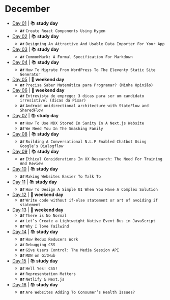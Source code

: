 # December

- [Day 01](12-01-2020.md) | :books: **study day**
  - **ar** `Create React Components Using Hygen`
- [Day 02](12-02-2020.md) | :books: **study day**
  - **ar** `Designing An Attractive And Usable Data Importer For Your App`
- [Day 03](12-03-2020.md) | :books: **study day**
  - **ar** `CommonMark: A Formal Specification For Markdown`
- [Day 04](12-04-2020.md) | :books: **study day**
  - **ar** `How To Migrate From WordPress To The Eleventy Static Site Generator`
- [Day 05](12-05-2020.md) | :sunrise_over_mountains: **weekend day**
  - **ar** `Precisa Saber Matemática para Programar? (Minha Opinião)`
- [Day 06](12-06-2020.md) | :sunrise_over_mountains: **weekend day**
  - **ar** `Entrevista de emprego: 3 dicas para ser um candidato irresistível (dicas da Pixar)`
  - **ar** `Android unidirectional architecture with StateFlow and SharedFlow`
- [Day 07](12-07-2020.md) | :books: **study day**
  - **ar** `How To Use MDX Stored In Sanity In A Next.js Website`
  - **ar** `We Need You In The Smashing Family`
- [Day 08](12-08-2020.md) | :books: **study day**
  - **ar** `Building A Conversational N.L.P Enabled Chatbot Using Google’s Dialogflow`
- [Day 09](12-09-2020.md) | :books: **study day**
  - **ar** `Ethical Considerations In UX Research: The Need For Training And Review`
- [Day 10](12-10-2020.md) | :books: **study day**
  - **ar** `Making Websites Easier To Talk To`
- [Day 11](12-11-2020.md) | :books: **study day**
  - **ar** `How To Design A Simple UI When You Have A Complex Solution`
- [Day 12](12-12-2020.md) | :sunrise_over_mountains: **weekend day**
  - **ar** `Write code without if-else statement or art of avoiding if statement`
- [Day 13](12-13-2020.md) | :sunrise_over_mountains: **weekend day**
  - **ar** `There is No Normal`
  - **ar** `Let’s Create a Lightweight Native Event Bus in JavaScript`
  - **ar** `Why I love Tailwind`
- [Day 14](12-14-2020.md) | :books: **study day**
  - **ar** `How Redux Reducers Work`
  - **ar** `Debugging CSS`
  - **ar** `Give Users Control: The Media Session API`
  - **ar** `MDN on GitHub`
- [Day 15](12-15-2020.md) | :books: **study day**
  - **ar** `Hell Yes! CSS!`
  - **ar** `Representation Matters`
  - **ar** `Netlify & Next.js`
- [Day 16](12-16-2020.md) | :books: **study day**
  - **ar** `Are Websites Adding To Consumer’s Health Issues?`
